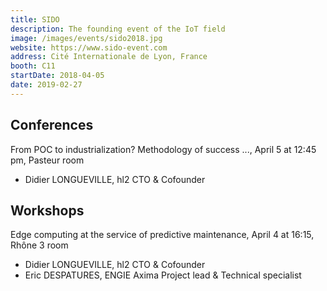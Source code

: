 ```yaml
---
title: SIDO
description: The founding event of the IoT field
image: /images/events/sido2018.jpg
website: https://www.sido-event.com
address: Cité Internationale de Lyon, France
booth: C11
startDate: 2018-04-05
date: 2019-02-27
---
```


## Conferences

From POC to industrialization? Methodology of success ..., April 5 at 12:45 pm, Pasteur room

- Didier LONGUEVILLE, hl2 CTO & Cofounder
  
  
## Workshops

Edge computing at the service of predictive maintenance, April 4 at 16:15, Rhône 3 room

- Didier LONGUEVILLE, hl2 CTO & Cofounder
- Eric DESPATURES, ENGIE Axima Project lead & Technical specialist
